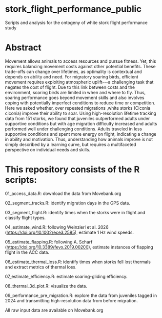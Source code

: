 # stork_flight_performance_public
Scripts and analysis for the ontogeny of white stork flight performance study

# Abstract
Movement allows animals to access resources and pursue fitness. Yet, this requires balancing movement costs against other potential benefits. These trade-offs can change over lifetimes, as optimality is contextual and depends on ability and need. For migratory soaring birds, efficient movement requires exploiting atmospheric uplift---a challenging task that negates the cost of flight. Due to this link between costs and the environment, soaring birds are limited in when and where to fly. Thus, soaring performance goes beyond movement skills and also involves coping with potentially imperfect conditions to reduce time or competition. Here we asked whether, over repeated migrations ,white storks (Ciconia ciconia) improve their ability to soar. Using high-resolution lifetime tracking data from 151 storks, we found that juveniles outperformed adults under supportive conditions but with age migration difficulty increased and adults performed well under challenging conditions. Adults traveled in less supportive conditions and spent more energy on flight, indicating a change in ability and motivation. Thus, understanding how animals improve is not simply described by a learning curve, but requires a multifaceted perspective on individual needs and skills.

# This repository consists of the R scripts:

01_access_data.R: download the data from Movebank.org

02_segment_tracks.R: identify migration days in the GPS data.

03_segment_flight.R: identify times when the storks were in flight and classify flight types.

04_estimate_wind.R: following Weinzierl et al. 2026 (https://doi.org/10.1002/ece3.2585), estimate 1 Hz wind speeds.

05_estimate_flapping.R: following A. Scharf (https://doi.org/10.3389/fevo.2019.00200), estimate instances of flapping flight in the ACC data.

06_estimate_thermal_loss.R: identify times when storks fell lost thermals and extract metrics of thermal loss.

07_estimate_efficiency.R: estimate soaring-gliding efficiency.

08_thermal_3d_plot.R: visualize the data.

09_performance_pre_migration.R: explore the data from juveniles tagged in 2024 and transmitting high-resolution data from before migration.

All raw input data are available on Movebank.org
